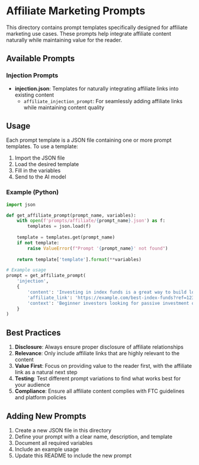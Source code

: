 # Affiliate Marketing Prompts

This directory contains prompt templates specifically designed for affiliate marketing use cases. These prompts help integrate affiliate content naturally while maintaining value for the reader.

## Available Prompts

### Injection Prompts
- **injection.json**: Templates for naturally integrating affiliate links into existing content
  - `affiliate_injection_prompt`: For seamlessly adding affiliate links while maintaining content quality

## Usage

Each prompt template is a JSON file containing one or more prompt templates. To use a template:

1. Import the JSON file
2. Load the desired template
3. Fill in the variables
4. Send to the AI model

### Example (Python)

```python
import json

def get_affiliate_prompt(prompt_name, variables):
    with open(f'prompts/affiliate/{prompt_name}.json') as f:
        templates = json.load(f)
    
    template = templates.get(prompt_name)
    if not template:
        raise ValueError(f"Prompt '{prompt_name}' not found")
    
    return template['template'].format(**variables)

# Example usage
prompt = get_affiliate_prompt(
    'injection',
    {
        'content': 'Investing in index funds is a great way to build long-term wealth.',
        'affiliate_link': 'https://example.com/best-index-funds?ref=123',
        'context': 'Beginner investors looking for passive investment options'
    }
)
```

## Best Practices

1. **Disclosure**: Always ensure proper disclosure of affiliate relationships
2. **Relevance**: Only include affiliate links that are highly relevant to the content
3. **Value First**: Focus on providing value to the reader first, with the affiliate link as a natural next step
4. **Testing**: Test different prompt variations to find what works best for your audience
5. **Compliance**: Ensure all affiliate content complies with FTC guidelines and platform policies

## Adding New Prompts

1. Create a new JSON file in this directory
2. Define your prompt with a clear name, description, and template
3. Document all required variables
4. Include an example usage
5. Update this README to include the new prompt
